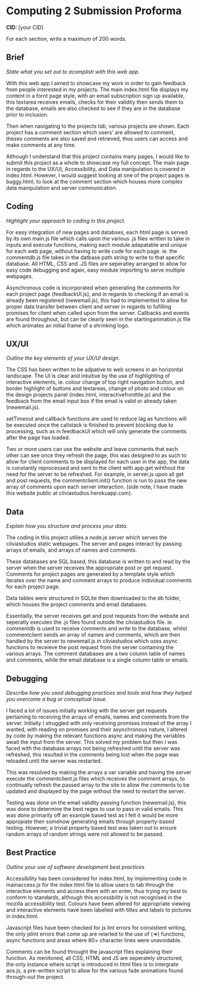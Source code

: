 # Computing 2 Submission Proforma

**CID:** [your CID]

For each section, write a maximum of 200 words.

## Brief

*State what you set out to acomplish with this web app.*


With this web app I aimed to showcase my work in order to gain feedback from people interested in my projects.
The main index.html file displays my content in a fornt page style, with an email subscription sign up available,
this textarea receives emails, checks for their validity then sends them to the database, emails are also checked
to see if they are in the database prior to inclusion. 

Then when navigating to the projects tab, various projects are shown.
Each project has a comment section which users' are allowed to comment, theses comments are also saved and retrieved, thus
users can access and make comments at any time. 

Although I understand that this project contains many pages, I would like to submit this project as a whole to showcase my full concept. The main page in regards to the UX/UI, Accessibility, and Data manipulation is covered in index.html. However, I would suggest looking at one of the project pages ie. buggy.html, to look at the comment section which houses more complex data manipulation and server communication.

## Coding

*Highlight your approach to coding in this project.*

For easy integration of new pages and databses, each html page is served by its own main.js file which calls upon the
various .js files written to take in inputs and execute functions, making each module adapatable and unique for each web page, without having to write code for each page. ie. the commentdb.js file takes in the datbase path string to write to that specific database. All HTML, CSS and .JS files are seperatley arranged to allow for easy code debugging and again, easy module importing to serve multiple webpages.

Asynchronous code is incorporated when generating the comments for each project page (feedbackUI.js), and in regards to checking if an email is already been registered (newemail.js), this had to implemented to allow for proper data transfer between client and server in regards to fufilling promises for client when called upon from the server. Callbacks and events are found throughout, but can be clearly seen in the startinganimation.js file which animates an initial frame of a shrinking logo. 

## UX/UI

*Outline the key elements of your UX/UI design.*

The CSS has been written to be adpative to web screens in an horizontal landscape. The UI is clear and intuitive by the use
of highlighting of interactive elements, ie. colour change of top right navigation button, and border highlight of buttons and textareas, change of photo and colour on the design projects panel (index.html, interactivefronttile.js) and the feedback from the email input box if the email is valid or already taken (newemail.js). 

setTimeout and callback functions are used to reduce lag as functions will be executed once the callstack is finished to prevent blocking due to processing, such as in feedbackUI which will only generate the comments after the page has loaded. 

Two or more users can use the website and leave comments that each other can see once they refresh the page, this was designed to as such to allow for client comments to be displayed for each user in the app, the data is constantly reprocessed and sent to the client with app.get wihthout the need for the server to be refreshed. For example, in server.js upon all get and post requests, the commentclient.init() function is run to pass the new array of comments upon each server interaction. (side note, I have made this website public at cilviastudios.herokuapp.com).


## Data

*Explain how you structure and process your data.*

The coding in this project utilies a node.js server which serves the cilviastudios static webpages. The server and pages interact by passing arrays of emails, and arrays of names and comments. 

These databases are SQL based, this database is written to and read by the server when the server receives the appropriate post or get request. Comments for project pages are generated by a template style which iterates over the name and comment arrays to produce individual comments for each project page. 

Data tables were structured in SQLite then downloaded to the db folder, which houses the project comments and email databases.

Essentially, the server receives get and post requests from the website and seperatly executes the .js files found outside the cilviastudios file. ie. commentdb is used to receive comments and write to the database, whilst commentclient sends an array of names and comments, which are then handled by the server to newemail.js in cilviastudios which uses async functions to receieve the post request from the server containing the various arrays. The comment databases are a two column table of names and comments, while the email database is a single column table or emails.

## Debugging

*Describe how you used debugging practices and tools and how they helped you overcome a bug or conceptual issue.*

I faced a lot of issues initially working with the server get requests pertaining to receiving the arrays of emails, names and comments from the server. Initially I struggled with only receiving promises instead of the array I wanted, with reading on promises and their asynchronous nature, I altered by code by making the relevant functions async and making the variables await the input from the server. This solved my problem but then I was faced with the database arrays not being refreshed until the server was refreshed, this resulted in the comments being lost when the page was reloaded until the server was restarted. 

This was resolved by making the arrays a var variable and having the server execute the commentclient.js files which receives the comment arrays, to continually refresh the passed array to the site to allow the comments to be updated and displayed by the page without the need to restart the server.

Testing was done on the email validity passing function (newemail.js), this was done to determine the best regex to use to pass in valid emails. This was done primarily off an example based test as I felt it would be more appropiate then somehow generating emails through property-based testing. However, a trivial property based test was taken out to ensure random arrays of random strings were not allowed to be passed. 

## Best Practice

*Outline your use of software development best practices*

Accessibility has been considered for index.html, by implementing code in mainaccess.js for the index.html file to allow users to tab through the interactive elements and access them with an enter, thus trying my best to conform to standards, although this accessbility is not recognised in the mozilla accessibility test. Colours have been altered for appropriate viewing and interactive elements have been labelled with titles and labels to pictures in index.html.

 Javascript files have been checked for js lint errors for consistient writing, the only jslint errors that come up are relarted to the use of (=>) functions, async functions and areas where 80+ character lines were unavoidable.

 Comments can be found throught the javascript files explaining their function. As menitoned, all CSS, HTML and JS are seperately structured, the only instance where script is introduced in html files is to intergrate aos.js, a pre-written script to allow for the various fade animations found through-out the project. 